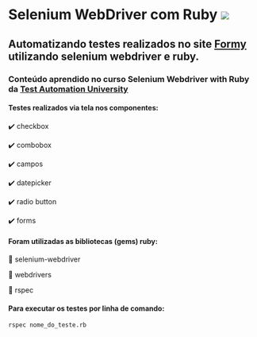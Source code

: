 # Selenium WebDriver com Ruby ![](https://xesque.rocketseat.dev/platform/tech/ruby.svg)



## Automatizando testes realizados no site [Formy](https://formy-project.herokuapp.com) utilizando selenium webdriver e ruby.

### Conteúdo aprendido no curso Selenium Webdriver with Ruby da [Test Automation University](https://testautomationu.applitools.com)

#### Testes realizados via tela nos componentes:

✔️ checkbox

✔️ combobox

✔️ campos

✔️ datepicker

✔️ radio button

✔️ forms


#### Foram utilizadas as bibliotecas (gems) ruby:

:gem: selenium-webdriver

:gem: webdrivers

:gem: rspec

#### Para executar os testes por linha de comando:
`rspec nome_do_teste.rb`
